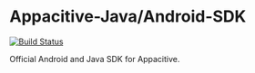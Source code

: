 Appacitive-Java/Android-SDK
===========================

[![Build Status](https://travis-ci.org/appacitive/appacitive-sdk-core.png?branch=master)](https://travis-ci.org/appacitive/appacitive-sdk-core)

Official Android and Java SDK for Appacitive.

